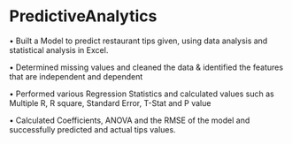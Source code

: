 # PredictiveAnalytics

• Built a Model to predict restaurant tips given, using data analysis and statistical analysis in Excel.

• Determined missing values and cleaned the data & identified the features that are independent and dependent

• Performed various Regression Statistics and calculated values such as Multiple R, R square, Standard Error, T-Stat and P value

• Calculated Coefficients, ANOVA and the RMSE of the model and successfully predicted and actual tips values.
